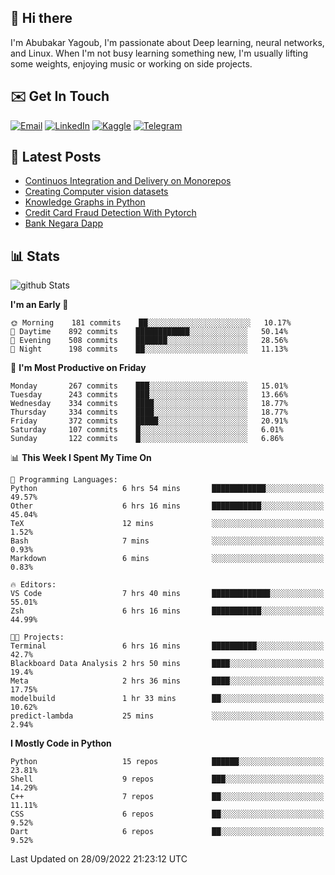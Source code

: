 ## 👋 Hi there

I'm Abubakar Yagoub, I'm passionate about Deep learning, neural networks, and
Linux. When I'm not busy learning something new, I'm usually lifting some
weights, enjoying music or working on side projects.

## ✉️ Get In Touch

[![Email](https://img.shields.io/badge/Email-f1f1f1?style=for-the-badge&logo=gmail&logoColor=0f111a)](mailto:git@blacksuan19.dev)
[![LinkedIn](https://img.shields.io/badge/LinkedIn-0077B5?style=for-the-badge&logo=linkedin&logoColor=white)](https://www.linkedin.com/in/blacksuan19/)
[![Kaggle](https://img.shields.io/badge/Kaggle-5acfff?style=for-the-badge&logo=kaggle&logoColor=white)](http://kaggle.com/abubakaryagob/)
[![Telegram](https://img.shields.io/badge/Telegram-2CA5E0?style=for-the-badge&logo=telegram&logoColor=white)](https://t.me/blacksuan19)

## 📩 Latest Posts

<!-- BLOG-POST-LIST:START -->
- [Continuos Integration and Delivery on Monorepos](http://www.blacksuan19.dev/blog/github-actions-monorepos/)
- [Creating Computer vision datasets](http://www.blacksuan19.dev/blog/creating-datasets/)
- [Knowledge Graphs in Python](http://www.blacksuan19.dev/projects/Knowledge_Graphs/)
- [Credit Card Fraud Detection With Pytorch](http://www.blacksuan19.dev/projects/credit-card-fraud-detection-with-pytorch/)
- [Bank Negara Dapp](http://www.blacksuan19.dev/projects/bank-negara/)
<!-- BLOG-POST-LIST:END -->

## 📊 Stats

![github Stats](https://github-readme-stats.vercel.app/api?username=blacksuan19&theme=github_dark&show_icons=true&count_private=true&custom_title=Github%20Stats&hide_border=true)

<!--START_SECTION:waka-->
**I'm an Early 🐤** 

```text
🌞 Morning    181 commits    ██░░░░░░░░░░░░░░░░░░░░░░░   10.17% 
🌆 Daytime    892 commits    ████████████░░░░░░░░░░░░░   50.14% 
🌃 Evening    508 commits    ███████░░░░░░░░░░░░░░░░░░   28.56% 
🌙 Night      198 commits    ██░░░░░░░░░░░░░░░░░░░░░░░   11.13%

```
📅 **I'm Most Productive on Friday** 

```text
Monday       267 commits    ███░░░░░░░░░░░░░░░░░░░░░░   15.01% 
Tuesday      243 commits    ███░░░░░░░░░░░░░░░░░░░░░░   13.66% 
Wednesday    334 commits    ████░░░░░░░░░░░░░░░░░░░░░   18.77% 
Thursday     334 commits    ████░░░░░░░░░░░░░░░░░░░░░   18.77% 
Friday       372 commits    █████░░░░░░░░░░░░░░░░░░░░   20.91% 
Saturday     107 commits    █░░░░░░░░░░░░░░░░░░░░░░░░   6.01% 
Sunday       122 commits    █░░░░░░░░░░░░░░░░░░░░░░░░   6.86%

```


📊 **This Week I Spent My Time On** 

```text
💬 Programming Languages: 
Python                   6 hrs 54 mins       ████████████░░░░░░░░░░░░░   49.57% 
Other                    6 hrs 16 mins       ███████████░░░░░░░░░░░░░░   45.04% 
TeX                      12 mins             ░░░░░░░░░░░░░░░░░░░░░░░░░   1.52% 
Bash                     7 mins              ░░░░░░░░░░░░░░░░░░░░░░░░░   0.93% 
Markdown                 6 mins              ░░░░░░░░░░░░░░░░░░░░░░░░░   0.83%

🔥 Editors: 
VS Code                  7 hrs 40 mins       █████████████░░░░░░░░░░░░   55.01% 
Zsh                      6 hrs 16 mins       ███████████░░░░░░░░░░░░░░   44.99%

🐱‍💻 Projects: 
Terminal                 6 hrs 16 mins       ██████████░░░░░░░░░░░░░░░   42.7% 
Blackboard Data Analysis 2 hrs 50 mins       ████░░░░░░░░░░░░░░░░░░░░░   19.4% 
Meta                     2 hrs 36 mins       ████░░░░░░░░░░░░░░░░░░░░░   17.75% 
modelbuild               1 hr 33 mins        ██░░░░░░░░░░░░░░░░░░░░░░░   10.62% 
predict-lambda           25 mins             ░░░░░░░░░░░░░░░░░░░░░░░░░   2.94%

```

**I Mostly Code in Python** 

```text
Python                   15 repos            ██████░░░░░░░░░░░░░░░░░░░   23.81% 
Shell                    9 repos             ███░░░░░░░░░░░░░░░░░░░░░░   14.29% 
C++                      7 repos             ██░░░░░░░░░░░░░░░░░░░░░░░   11.11% 
CSS                      6 repos             ██░░░░░░░░░░░░░░░░░░░░░░░   9.52% 
Dart                     6 repos             ██░░░░░░░░░░░░░░░░░░░░░░░   9.52%

```



 Last Updated on 28/09/2022 21:23:12 UTC
<!--END_SECTION:waka-->
